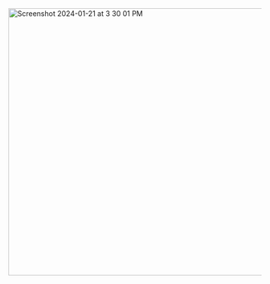 <img width="533" alt="Screenshot 2024-01-21 at 3 30 01 PM" src="https://github.com/Yogeshkumar170201/weather-app/assets/55057594/ad51dfff-8922-4720-b1b0-9cbbd712740d">

